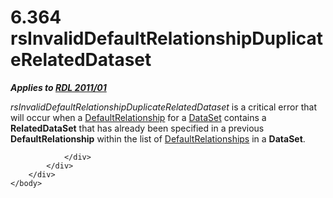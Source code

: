 <html dir="LTR" xmlns:mshelp="http://msdn.microsoft.com/mshelp" xmlns:ddue="http://ddue.schemas.microsoft.com/authoring/2003/5" xmlns:xlink="http://www.w3.org/1999/xlink" xmlns:tool="http://www.microsoft.com/tooltip">
    <head>
        <meta http-equiv="Content-Type" content="text/html; CHARSET=utf-8"></meta>
        <meta name="save" content="history"></meta>
        <title>6.364 rsInvalidDefaultRelationshipDuplicateRelatedDataset</title>
        <xml>
            <mshelp:toctitle title="6.364 rsInvalidDefaultRelationshipDuplicateRelatedDataset"></mshelp:toctitle>
            <mshelp:rltitle title="[MS-RDL]: rsInvalidDefaultRelationshipDuplicateRelatedDataset"></mshelp:rltitle>
            <mshelp:keyword index="A" term="5c0156c5-4e41-41ef-ac55-aa843d388e20"></mshelp:keyword>
            <mshelp:attr name="DCSext.ContentType" value="open specification"></mshelp:attr>
            <mshelp:attr name="AssetID" value="5c0156c5-4e41-41ef-ac55-aa843d388e20"></mshelp:attr>
            <mshelp:attr name="TopicType" value="kbRef"></mshelp:attr>
            <mshelp:attr name="DCSext.Title" value="[MS-RDL]: rsInvalidDefaultRelationshipDuplicateRelatedDataset" />
        </xml>
    </head>
    <body>
        <div id="header">
            <h1 class="heading">6.364 rsInvalidDefaultRelationshipDuplicateRelatedDataset</h1>
        </div>
        <div id="mainSection">
            <div id="mainBody">
                <div id="allHistory" class="saveHistory"></div>
                <div id="sectionSection0" class="section" name="collapseableSection">
                    

<p><b><i>Applies to </i></b><a href="bf2bab1a-b608-4bcc-b718-1cc1baa9579c.htm"><b><i>RDL 2011/01</i></b></a></p>

<p><i>rsInvalidDefaultRelationshipDuplicateRelatedDataset</i>
is a critical error that will occur when a <a href="9fa528f6-2956-4f90-98c8-831aeb45aa26.htm">DefaultRelationship</a> for a <a href="a14782b0-2e2f-4305-83a3-3de3fd750b6a.htm">DataSet</a> contains a <b>RelatedDataSet</b>
that has already been specified in a previous <b>DefaultRelationship</b> within
the list of <a href="510f126f-4f23-4af2-8345-a2de687dac58.htm">DefaultRelationships</a>
in a <b>DataSet</b>.</p>


                </div>
            </div>
        </div>
    </body>
</html>